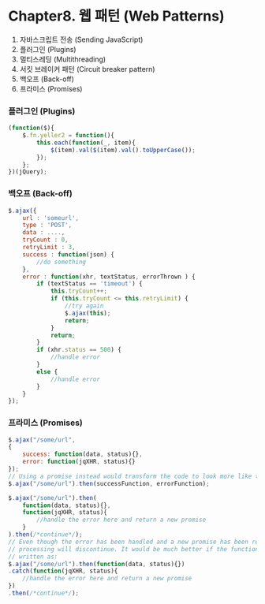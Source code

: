 # Chapter8. 웹 패턴 (Web Patterns)

1. 자바스크립트 전송 (Sending JavaScript)
2. 플러그인 (Plugins)
3. 멀티스레딩 (Multithreading)
4. 서킷 브레이커 패턴 (Circuit breaker pattern)
5. 백오프 (Back-off)
6. 프라미스 (Promises)

### 플러그인 (Plugins)
```js
(function($){
    $.fn.yeller2 = function(){
        this.each(function(_, item){
            $(item).val($(item).val().toUpperCase());
        });
    };
})(jQuery);
```

### 백오프 (Back-off)
```js
$.ajax({
    url : 'someurl',
    type : 'POST',
    data : ....,
    tryCount : 0,
    retryLimit : 3,
    success : function(json) {
        //do something
    },
    error : function(xhr, textStatus, errorThrown ) {
        if (textStatus == 'timeout') {
            this.tryCount++;
            if (this.tryCount <= this.retryLimit) {
                //try again
                $.ajax(this);
                return;
            }
            return;
        }
        if (xhr.status == 500) {
            //handle error
        }
        else {
            //handle error
        }
    }
});
```

### 프라미스 (Promises)
```js
$.ajax("/some/url",
{
    success: function(data, status){},
    error: function(jqXHR, status){}
});
// Using a promise instead would transform the code to look more like this:
$.ajax("/some/url").then(successFunction, errorFunction);

$.ajax("/some/url").then(
    function(data, status){},
    function(jqXHR, status){
        //handle the error here and return a new promise
    }
).then(/*continue*/);
// Even though the error has been handled and a new promise has been returned,
// processing will discontinue. It would be much better if the function could be
// written as:
$.ajax("/some/url").then(function(data, status){})
.catch(function(jqXHR, status){
    //handle the error here and return a new promise
})
.then(/*continue*/);
```
